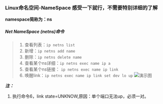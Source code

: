 ### Linux命名空间-NameSpace 感受一下就行，不需要特别详细的了解
**namespace简称为：ns**

##### Net NameSpace (netns)命令
>1. 查看列表：`ip netns list`  
>2. 新增：`ip netns add name`  
>3. 删除：`ip netns delete name`  
>4. 查看某个ns详细：`ip netns exec name ip a`   
>5. 查看某个ns链接： `ip netns exec name ip link`  
>6. 唤醒link：`ip netns exec name ip link set dev lo up`
![演示图](https://github.com/momokanni/docker/blob/master/piture/%E5%BE%AE%E4%BF%A1%E5%9B%BE%E7%89%87_20180915180000.png)

***注：***  
  1. 执行命令6，link state=UNKNOW,原因：单个端口无法up，必须一对。
